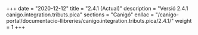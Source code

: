 +++
date        = "2020-12-12"
title       = "2.4.1 (Actual)"
description = "Versió 2.4.1 canigo.integration.tributs.pica"
sections    = "Canigó"
enllac		= "/canigo-portal/documentacio-llibreries/canigo.integration.tributs.pica/2.4.1/"
weight		= 1
+++

